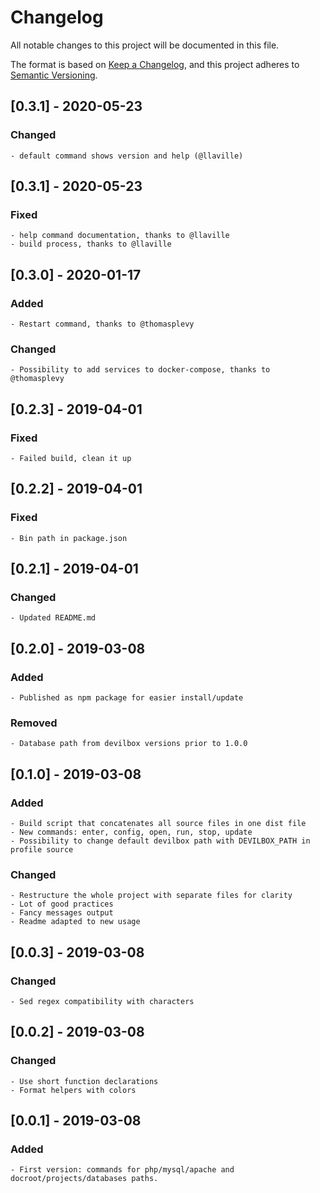 # Changelog
All notable changes to this project will be documented in this file.

The format is based on [Keep a Changelog](https://keepachangelog.com/en/1.0.0/),
and this project adheres to [Semantic Versioning](https://semver.org/spec/v2.0.0.html).

## [0.3.1] - 2020-05-23
### Changed
    - default command shows version and help (@llaville)

## [0.3.1] - 2020-05-23
### Fixed
    - help command documentation, thanks to @llaville
    - build process, thanks to @llaville

## [0.3.0] - 2020-01-17
### Added
    - Restart command, thanks to @thomasplevy
### Changed
    - Possibility to add services to docker-compose, thanks to @thomasplevy

## [0.2.3] - 2019-04-01
### Fixed
    - Failed build, clean it up

## [0.2.2] - 2019-04-01
### Fixed
    - Bin path in package.json

## [0.2.1] - 2019-04-01
### Changed
    - Updated README.md

## [0.2.0] - 2019-03-08
### Added
    - Published as npm package for easier install/update
### Removed
    - Database path from devilbox versions prior to 1.0.0

## [0.1.0] - 2019-03-08
### Added
    - Build script that concatenates all source files in one dist file
    - New commands: enter, config, open, run, stop, update
    - Possibility to change default devilbox path with DEVILBOX_PATH in profile source
### Changed
    - Restructure the whole project with separate files for clarity
    - Lot of good practices
    - Fancy messages output
    - Readme adapted to new usage

## [0.0.3] - 2019-03-08
### Changed
    - Sed regex compatibility with characters

## [0.0.2] - 2019-03-08
### Changed
    - Use short function declarations
    - Format helpers with colors

## [0.0.1] - 2019-03-08
### Added
    - First version: commands for php/mysql/apache and docroot/projects/databases paths.
